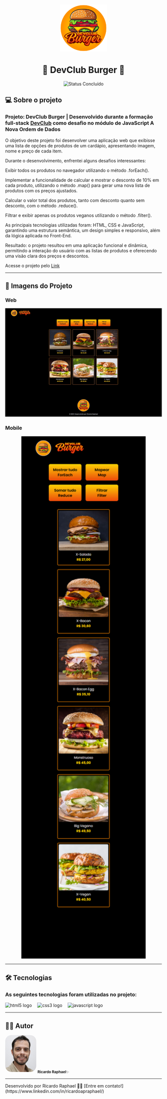 <div align="center">
  <img alt="Logo-DevClub-Burger" src="./img/logo-devclub-burger.png" width="150px"/>
</div>

<h1 align="center"> 
	🍔​​ DevClub Burger 🍔​
</h1>

<p align="center">
	<img alt="Status Concluído" src="https://img.shields.io/badge/STATUS-CONCLU%C3%8DDO-brightgreen">
</p>

## 💻 Sobre o projeto

<h3>Projeto: DevClub Burger | Desenvolvido durante a formação full-stack <a href="https://rodolfomori.com.br/devclub-comercial/">DevClub</a> como desafio no módulo de JavaScript A Nova Ordem de Dados</h3>
<p>
O objetivo deste projeto foi desenvolver uma aplicação web que exibisse uma lista de opções de produtos de um cardápio, apresentando imagem, nome e preço de cada item.

Durante o desenvolvimento, enfrentei alguns desafios interessantes:

Exibir todos os produtos no navegador utilizando o método .forEach().

Implementar a funcionalidade de calcular e mostrar o desconto de 10% em cada produto, utilizando o método .map() para gerar uma nova lista de produtos com os preços ajustados.

Calcular o valor total dos produtos, tanto com desconto quanto sem desconto, com o método .reduce().

Filtrar e exibir apenas os produtos veganos utilizando o método .filter().

As principais tecnologias utilizadas foram: HTML, CSS e JavaScript, garantindo uma estrutura semântica, um design simples e responsivo, além da lógica aplicada no Front-End.

Resultado: o projeto resultou em uma aplicação funcional e dinâmica, permitindo a interação do usuário com as listas de produtos e oferecendo uma visão clara dos preços e descontos.
</p>
<p>Acesse o projeto pelo <a href="https://ricardoraphaeltech.github.io/DevClub-Burger/">Link</a></p>

---

## 🎨 Imagens do Projeto

### Web

<div align="center">
  <img alt="visualizacao-desktop" src="./img/devclub-burger.jpeg" width="700px"/>
</div>

### Mobile

<div align="center">
  	<img alt="visualizacao-mobile" src="./img/iPad-mini.png" width="400px">
</div>

---

## 🛠 Tecnologias

<h3>As seguintes tecnologias foram utilizadas no projeto:</h3>

<div align="left">
  <img src="https://cdn.jsdelivr.net/gh/devicons/devicon/icons/html5/html5-original.svg" height="32" alt="html5 logo"  />
  <img width="10" />
  <img src="https://cdn.jsdelivr.net/gh/devicons/devicon/icons/css3/css3-original.svg" height="32" alt="css3 logo"  />
  <img width="10" />
  <img src="https://cdn.jsdelivr.net/gh/devicons/devicon/icons/javascript/javascript-original.svg" height="32" alt="javascript logo"  />
  <img width="10" />
</div>

---

## 👨‍💻​ Autor

<img style="border-radius: 20px;" src="./img/ricardo-img.jpg" width="100;" alt="Ricardo Raphael"/>
<sub><b>Ricardo Raphael</b>✨</sub>

---

<p>Desenvolvido por Ricardo Raphael 👋🏽 [Entre em contato!](https://www.linkedin.com/in/ricardoapraphael/)</p>
